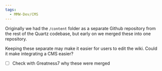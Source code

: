```yaml
---
tags:
  - MMW-Dev/CMS
---
```

Originally we had the `/content` folder as a separate Github repository from the rest of the Quartz codebase, but early on we merged these into one repository.

Keeping these separate may make it easier for users to edit the wiki. Could it make integrating a CMS easier?

- [ ] Check with Greatness7 why these were merged

